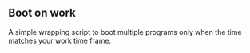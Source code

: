 Boot on work
------------

A simple wrapping script to boot multiple programs only when the time matches your work time frame.



